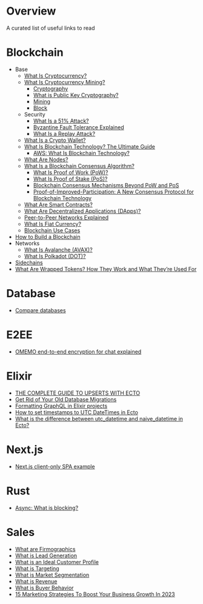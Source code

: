# Overview

A curated list of useful links to read

# Blockchain 

* Base
  * [What Is Cryptocurrency?](https://academy.binance.com/en/articles/what-is-a-cryptocurrency)
  * [What Is Cryptocurrency Mining?](https://academy.binance.com/en/articles/what-is-cryptocurrency-mining)
    * [Cryptography](https://academy.binance.com/en/glossary/cryptography)
    * [What is Public Key Cryptography?](https://academy.binance.com/en/articles/what-is-public-key-cryptography)
    * [Mining](https://academy.binance.com/en/glossary/mining)
    * [Block](https://academy.binance.com/en/glossary/block)
  * Security 
    * [What Is a 51% Attack?](https://academy.binance.com/en/articles/what-is-a-51-percent-attack)
    * [Byzantine Fault Tolerance Explained](https://academy.binance.com/en/articles/byzantine-fault-tolerance-explained)
    * [What Is a Replay Attack?](https://academy.binance.com/en/articles/what-is-a-replay-attack)
  * [What Is a Crypto Wallet?](https://academy.binance.com/en/articles/crypto-wallet-types-explained)
  * [What Is Blockchain Technology? The Ultimate Guide](https://academy.binance.com/en/articles/what-is-blockchain-technology-a-comprehensive-guide-for-beginners)
    * [AWS: What Is Blockchain Technology?](https://aws.amazon.com/what-is/blockchain/?nc1=h_ls&aws-products-all.sort-by=item.additionalFields.productNameLowercase&aws-products-all.sort-order=asc)
  * [What Are Nodes?](https://academy.binance.com/en/articles/what-are-nodes)
  * [What Is a Blockchain Consensus Algorithm?](https://academy.binance.com/en/articles/what-is-a-blockchain-consensus-algorithm)
    * [What Is Proof of Work (PoW)?](https://academy.binance.com/en/articles/proof-of-work-explained)
    * [What Is Proof of Stake (PoS)?](https://academy.binance.com/en/articles/proof-of-stake-explained)
    * [Blockchain Consensus Mechanisms Beyond PoW and PoS](https://www.gemini.com/cryptopedia/blockchain-consensus-mechanism-types-of-algorithm)
    * [Proof-of-Improved-Participation: A New Consensus Protocol for Blockchain
Technology](https://file.techscience.com/ueditor/files/csse/TSP_CSSE-44-3/TSP_CSSE_25516/TSP_CSSE_25516.pdf)
  * [What Are Smart Contracts?](https://academy.binance.com/en/articles/what-are-smart-contracts)
  * [What Are Decentralized Applications (DApps)?](https://academy.binance.com/en/articles/what-are-decentralized-applications-dapps)
  * [Peer-to-Peer Networks Explained](https://academy.binance.com/en/articles/peer-to-peer-networks-explained)
  * [What Is Fiat Currency?](https://academy.binance.com/en/articles/what-is-fiat-currency)
  * [Blockchain Use Cases](https://academy.binance.com/en/articles/blockchain-use-cases)
* [How to Build a Blockchain](https://lisk.com/blog/posts/how-build-blockchain)
* Networks
  * [What Is Avalanche (AVAX)?](https://academy.binance.com/en/articles/what-is-avalanche-avax)
  * [What Is Polkadot (DOT)?](https://academy.binance.com/en/articles/what-is-polkadot-dot)
* [Sidechains](https://ethereum.org/en/developers/docs/scaling/sidechains)
* [What Are Wrapped Tokens? How They Work and What They’re Used For](https://decrypt.co/resources/what-are-wrapped-tokens)

# Database

* [Compare databases](https://technically.dev/database-database)

# E2EE

* [OMEMO end-to-end encryption for chat explained](https://blog.securegroup.com/omemo-end-to-end-encryption-for-chat-explained)

# Elixir

* [THE COMPLETE GUIDE TO UPSERTS WITH ECTO](https://www.peterullrich.com/complete-guide-to-upserts-with-ecto)
* [Get Rid of Your Old Database Migrations](https://andrealeopardi.com/posts/get-rid-of-your-old-database-migrations/)
* [Formatting GraphQL in Elixir projects](https://maartenvanvliet.nl/2022/01/26/absinthe_formatter/)
* [How to set timestamps to UTC DateTimes in Ecto](http://www.creativedeletion.com/2019/06/17/utc-timestamps-in-ecto.html)
* [What is the difference between utc_datetime and naive_datetime in Ecto?](https://elixirguides.com/2019/06/what-is-the-difference-between-utc_datetime-and-naive_datetime-in-ecto/)

# Next.js

* [Next.js client-only SPA example](https://gist.github.com/gaearon/9d6b8eddc7f5e647a054d7b333434ef6)

# Rust

* [Async: What is blocking?](https://ryhl.io/blog/async-what-is-blocking/)

# Sales

* [What are Firmographics](https://snov.io/glossary/firmographics/)
* [What is Lead Generation](https://snov.io/glossary/lead-generation/)
* [What is an Ideal Customer Profile](https://snov.io/glossary/ideal-customer-profile/)
* [What is Targeting](https://snov.io/glossary/targeting/)
* [What is Market Segmentation](https://snov.io/glossary/segmentation/)
* [What is Revenue](https://snov.io/glossary/revenue)
* [What is Buyer Behavior](https://snov.io/glossary/buyer-behavior/)
* [15 Marketing Strategies To Boost Your Business Growth In 2023](https://snov.io/blog/marketing-strategies-to-boost-business-growth/)
